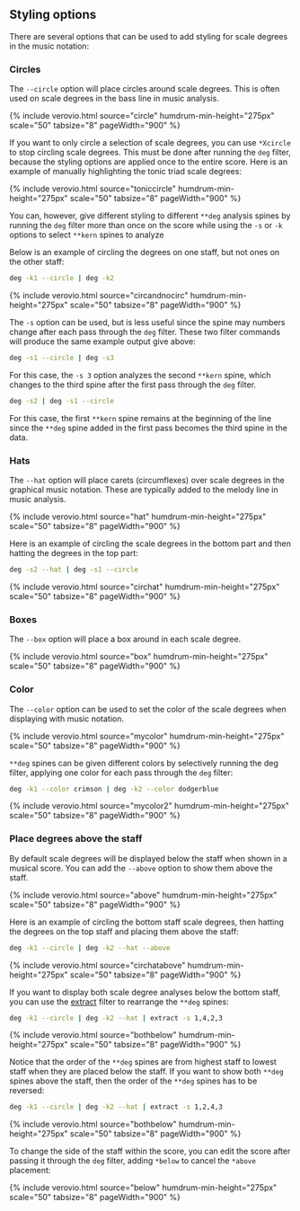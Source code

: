 

## Styling options ##

There are several options that can be used to add styling
for scale degrees in the music notation:


### Circles ###

The `--circle` option will place circles around 
scale degrees.  This is often used on scale degrees
in the bass line in music analysis.

{% include verovio.html
	source="circle"
	humdrum-min-height="275px"
	scale="50"
	tabsize="8"
	pageWidth="900"
%}
<script type="application/x-humdrum" id="circle">
!!!filter: deg --circle
**kern
*k[]
*C:
4c
4d
4e
4f
4g
4a
4b
4cc
=
*-
</script>

If you want to only circle a selection of scale degrees, you can
use `*Xcircle` to stop circling scale degrees. This must be done
after running the `deg` filter, because the styling options are
applied once to the entire score.  Here is an example of manually
highlighting the tonic triad scale degrees:


{% include verovio.html
	source="toniccircle"
	humdrum-min-height="275px"
	scale="50"
	tabsize="8"
	pageWidth="900"
%}
<script type="application/x-humdrum" id="toniccircle">
!!!Xfilter: deg --circle
**kern	**deg
*k[]	*
*C:	*C:
*	*circ
4c	1
*	*Xcirc
4d	2
*	*circ
4e	3
*	*Xcirc
4f	4
*	*circ
4g	5
*	*Xcirc
4a	6
4b	7
*	*circ
4cc	1
*	*Xcirc
=	=
*-	*-
</script>

You can, however, give different styling to different `**deg` analysis
spines by running the `deg` filter more than once on the score while
using the `-s` or `-k` options to select `**kern` spines to analyze

Below is an example of circling the degrees on one staff, but not
ones on the other staff:

```bash
deg -k1 --circle | deg -k2
```

{% include verovio.html
	source="circandnocirc"
	humdrum-min-height="275px"
	scale="50"
	tabsize="8"
	pageWidth="900"
%}
<script type="application/x-humdrum" id="circandnocirc">
**kern	**deg	**kern	**deg
*k[]	*	*k[]	*
*C:	*C:	*C:	*C:
*	*circ	*	*
4c	1	4c	1
4B	7	4d	2
4A	6	4e	3
4G	5	4f	4
4F	4	4g	5
4E	3	4a	6
4D	2	4b	7
4C	1	4cc	1
=	=	=	=
*-	*-	*-	*-
</script>

The `-s` option can be used, but is less useful since the spine may numbers
change after each pass through the `deg` filter.  These two filter commands
will produce the same example output give above:

```bash
deg -s1 --circle | deg -s3
```

For this case, the `-s 3` option analyzes the second `**kern` spine, which
changes to the third spine after the first pass through the `deg` filter.

```bash
deg -s2 | deg -s1 --circle
```

For this case, the first `**kern` spine remains at the beginning of the
line since the `**deg` spine added in the first pass becomes the third
spine in the data.



### Hats ###

The `--hat` option will place carets (circumflexes) over scale
degrees in the graphical music notation.  These are typically
added to the melody line in music analysis.

{% include verovio.html
	source="hat"
	humdrum-min-height="275px"
	scale="50"
	tabsize="8"
	pageWidth="900"
%}
<script type="application/x-humdrum" id="hat">
!!!filter: deg --hat
**kern
*k[]
*C:
4c
4d
4e
4f
4g
4a
4b
4cc
=
*-
</script>

Here is an example of circling the scale degrees in the bottom 
part and then hatting the degrees in the top part:

```bash
deg -s2 --hat | deg -s1 --circle
```

{% include verovio.html
	source="circhat"
	humdrum-min-height="275px"
	scale="50"
	tabsize="8"
	pageWidth="900"
%}
<script type="application/x-humdrum" id="circhat">
!!!Xfilter: deg -s2 --hat | deg -s1 --circle
**kern	**deg	**kern	**deg
*k[]	*	*k[]	*
*C:	*C:	*C:	*C:
*	*circ	*	*
*	*	*	*hat
4c	1	4c	1
4B	7	4d	2
4A	6	4e	3
4G	5	4f	4
4F	4	4g	5
4E	3	4a	6
4D	2	4b	7
4C	1	4cc	1
=	=	=	=
*-	*-	*-	*-
</script>



### Boxes ###

The `--box` option will place a box around in each scale degree.

{% include verovio.html
	source="box"
	humdrum-min-height="275px"
	scale="50"
	tabsize="8"
	pageWidth="900"
%}
<script type="application/x-humdrum" id="box">
!!!filter: deg --box
**kern
*k[]
*C:
4c
4d
4e
4f
4g
4a
4b
4cc
=
*-
</script>



### Color ###

The `--color` option can be used to set the color of the
scale degrees when displaying with music notation.


{% include verovio.html
	source="mycolor"
	humdrum-min-height="275px"
	scale="50"
	tabsize="8"
	pageWidth="900"
%}
<script type="application/x-humdrum" id="mycolor">
!!!filter: deg --color crimson
**kern
*k[]
*C:
4c
4d
4e
4f
4g
4a
4b
4cc
=
*-
</script>

`**deg` spines can be given different colors by selectively 
running the deg filter, applying one color for each pass through
the `deg` filter:

```bash
deg -k1 --color crimson | deg -k2 --color dodgerblue
```

{% include verovio.html
	source="mycolor2"
	humdrum-min-height="275px"
	scale="50"
	tabsize="8"
	pageWidth="900"
%}
<script type="application/x-humdrum" id="mycolor2">
!!!Xfilter: deg -k1 --color crimson | deg -k2 --color dodgerblue
**kern	**deg	**kern	**deg
*k[]	*	*k[]	*
*C:	*C:	*C:	*C:
*	*color:crimson	*	*color:dodgerblue
4c	1	4c	1
4B	7	4d	2
4A	6	4e	3
4G	5	4f	4
4F	4	4g	5
4E	3	4a	6
4D	2	4b	7
4C	1	4cc	1
=	=	=	=
*-	*-	*-	*-
</script>



### Place degrees above the staff  ###

By default scale degrees will be displayed below the staff
when shown in a musical score.  You can add the `--above` option
to show them above the staff.

{% include verovio.html
	source="above"
	humdrum-min-height="275px"
	scale="50"
	tabsize="8"
	pageWidth="900"
%}
<script type="application/x-humdrum" id="above">
!!!filter: deg --above
**kern
*k[]
*C:
4c
4d
4e
4f
4g
4a
4b
4cc
=
*-
</script>

Here is an example of circling the bottom staff scale degrees, then
hatting the degrees on the top staff and placing them above the staff:

```bash
deg -k1 --circle | deg -k2 --hat --above
```

{% include verovio.html
	source="circhatabove"
	humdrum-min-height="275px"
	scale="50"
	tabsize="8"
	pageWidth="900"
%}
<script type="application/x-humdrum" id="circhatabove">
!!!Xfilter: deg -k1 --circle | deg -k2 --hat --above
**kern	**deg	**kern	**deg
*k[]	*	*k[]	*
*C:	*C:	*C:	*C:
*	*	*	*above
*	*circ	*	*
*	*	*	*hat
4c	1	4c	1
4B	7	4d	2
4A	6	4e	3
4G	5	4f	4
4F	4	4g	5
4E	3	4a	6
4D	2	4b	7
4C	1	4cc	1
=	=	=	=
*-	*-	*-	*-
</script>


If you want to display both scale degree analyses below the bottom 
staff, you can use the [extract](/filter/extract) filter to rearrange
the `**deg` spines:

```bash
deg -k1 --circle | deg -k2 --hat | extract -s 1,4,2,3
```

{% include verovio.html
	source="bothbelow"
	humdrum-min-height="275px"
	scale="50"
	tabsize="8"
	pageWidth="900"
%}
<script type="application/x-humdrum" id="bothbelow">
!!!Xfilter: deg -k1 --circle | deg -k2 --hat | extract -s 1,4,2,3
**kern	**deg	**deg	**kern
*k[]	*	*	*k[]
*C:	*C:	*C:	*C:
*	*	*circ	*
*	*hat	*	*
4c	1	1	4c
4B	2	7	4d
4A	3	6	4e
4G	4	5	4f
4F	5	4	4g
4E	6	3	4a
4D	7	2	4b
4C	1	1	4cc
=	=	=	=
*-	*-	*-	*-
</script>

Notice that the order of the `**deg` spines are from highest staff
to lowest staff when they are placed below the staff.  If you want
to show both `**deg` spines above the staff, then the order of the
`**deg` spines has to be reversed:

```bash
deg -k1 --circle | deg -k2 --hat | extract -s 1,2,4,3
```

{% include verovio.html
	source="bothbelow"
	humdrum-min-height="275px"
	scale="50"
	tabsize="8"
	pageWidth="900"
%}
<script type="application/x-humdrum" id="bothbelow">
!!!Xfilter: deg -k1 --circle | deg -k2 --hat | extract -s 1,3,4,2
**kern	**kern	**deg	**deg
*k[]	*k[]	*	*
*C:	*C:	*C:	*C:
*	*	*circ	*
*	*	*	*hat
4c	4c	1	1
4B	4d	7	2
4A	4e	6	3
4G	4f	5	4
4F	4g	4	5
4E	4a	3	6
4D	4b	2	7
4C	4cc	1	1
=	=	=	=
*-	*-	*-	*-
</script>

To change the side of the staff within the score, you can 
edit the score after passing it through the `deg` filter,
adding `*below` to cancel the `*above` placement:


{% include verovio.html
	source="below"
	humdrum-min-height="275px"
	scale="50"
	tabsize="8"
	pageWidth="900"
%}
<script type="application/x-humdrum" id="below">
!!!Xfilter: deg --above
**kern	**deg
*k[]	*
*C:	*C:
*	*above
4c	1
4d	2
4e	3
4f	4
4g	5
4a	6
*	*below
4b	7
4cc	1
=	=
*-	*-
</script>





